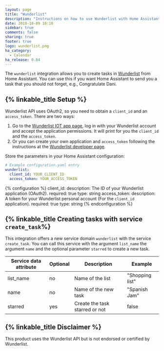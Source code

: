 ```yaml
---
layout: page
title: "Wunderlist"
description: "Instructions on how to use Wunderlist with Home Assistant."
date: 2018-10-09 10:10
sidebar: true
comments: false
sharing: true
footer: true
logo: wunderlist.png
ha_category:
  - Calendar
ha_release: 0.84
---
```


The `wunderlist` integration allows you to create tasks in [Wunderlist](https://www.wunderlist.com) from Home Assistant. You can use this if you want Home Assistant to send you a task that you should not forget, e.g., Congratulate Dani.

## {% linkable_title Setup %}

Wunderlist API uses OAuth2, so you need to obtain a `client_id` and an `access_token`.
There are two ways:

1. Go to the [Wunderlist IOT app page](https://wunderlist-iot.herokuapp.com), log in with your Wunderlist account and accept the application permissions.
   It will print for you the `client_id` and the `access_token`.
2. Or you can create your own application and `access_token` following the instructions at the [Wunderlist developer page](https://developer.wunderlist.com/).

Store the parameters in your Home Assistant configuration:

```yaml
# Example configuration.yaml entry
wunderlist:
  client_id: YOUR_CLIENT_ID
  access_token: YOUR_ACCESS_TOKEN
```

{% configuration %}
client_id:
  description: The ID of your Wunderlist application (OAuth2).
  required: true
  type: string
access_token:
  description: A token for your Wunderlist personal account (For the ``client_id`` application).
  required: true
  type: string
{% endconfiguration %}

## {% linkable_title Creating tasks with service `create_task`%}

This integration offers a new service domain `wunderlist` with the service `create_task`.
You can call this service with the argument  `list_name` the argument `name` and the optional parameter `starred` to create a new task.

| Service data attribute | Optional | Description | Example |
|------------------------|----------|-------------|---------|
| list_name | no  | Name of the list | "Shopping list"
| name      | no  | Name of the new task | "Spanish Jam" |
| starred   | yes | Create the task starred or not | false |

## {% linkable_title Disclaimer %}

This product uses the Wunderlist API but is not endorsed or certified by Wunderlist.
